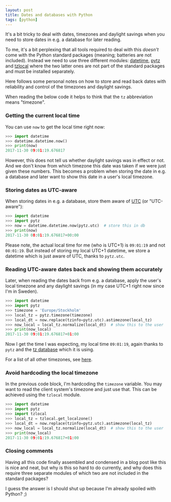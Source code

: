 ```yaml
---
layout: post
title: Dates and databases with Python
tags: [python]
---
```


It's a bit tricky to deal with dates, timezones and daylight savings when you need to store dates in e.g. a database for later reading.

To me, it's a bit perplexing that all tools required to deal with this _doesn't_ come with the Python standard packages (meaning; batteries are not included). Instead we need to use three different modules: [datetime](https://docs.python.org/3/library/datetime.html), [pytz](http://pytz.sourceforge.net) and [tzlocal](https://github.com/regebro/tzlocal) where the two latter ones are not part of the standard packages and must be installed separately.

Here follows some personal notes on how to store and read back dates with reliability and control of the timezones and daylight savings.

<!--more-->

When reading the below code it helps to think that the `tz` abbreviation means "timezone".


### Getting the current local time

You can use `now` to get the local time right now:

```python
>>> import datetime
>>> datetime.datetime.now()
>>> print(now)
2017-11-30 09:01:19.676817
```

However, this does not tell us whether daylight savings was in effect or not. And we don't know from which timezone this date was taken if we were just given these numbers. This becomes a problem when storing the date in e.g. a database and later want to show this date in a user's local timezone.


### Storing dates as UTC-aware

When storing dates in e.g. a database, store them aware of [UTC](https://en.wikipedia.org/wiki/Coordinated_Universal_Time) (or "UTC-aware"):

```python
>>> import datetime
>>> import pytz
>>> now = datetime.datetime.now(pytz.utc)  # store this in db
>>> print(now)
2017-11-30 08:01:19.676817+00:00
```

Please note, the actual local time for me (who is UTC+1) is `09:01:19` and not `08:01:19`. But instead of storing my local UTC+1 datetime, we store a datetime which is just aware of UTC, thanks to `pytz.utc`.


### Reading UTC-aware dates back and showing them accurately

Later, when reading the dates back from e.g. a database, apply the user's local timezone and any daylight savings (in my case UTC+1 right now since I'm in Sweden).

```python
>>> import datetime
>>> import pytz
>>> timezone = 'Europe/Stockholm'
>>> local_tz = pytz.timezone(timezone)
>>> local_dt = now.replace(tzinfo=pytz.utc).astimezone(local_tz)
>>> now_local = local_tz.normalize(local_dt)  # show this to the user
>>> print(now_local)
2017-11-30 09:01:19.676817+01:00
```

Now I get the time I was expecting, my local time `09:01:19`, again thanks to `pytz` and the [tz database](https://en.wikipedia.org/wiki/Tz_database) which it is using.

For a list of all other timezones, see [here](https://en.wikipedia.org/wiki/List_of_tz_database_time_zones).


### Avoid hardcoding the local timezone

In the previous code block, I'm hardcoding the `timezone` variable. You may want to read the client system's timezone and just use that. This can be achieved using the `tzlocal` module.

```python
>>> import datetime
>>> import pytz
>>> import tzlocal
>>> local_tz = tzlocal.get_localzone()
>>> local_dt = now.replace(tzinfo=pytz.utc).astimezone(local_tz)
>>> now_local = local_tz.normalize(local_dt)  # show this to the user
>>> print(now_local)
2017-11-30 09:01:19.676817+01:00
```


### Closing comments

Having all this code finally assembled and condensed in a blog post like this is nice and neat, but why is this so hard to do currently, and why does this require three separate modules of which two are not included in the standard packages?

I guess the answer is I should shut up because I'm already spoiled with Python? ;)

